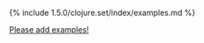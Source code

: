 {% include 1.5.0/clojure.set/index/examples.md %}

[Please add examples!](https://github.com/arrdem/grimoire/edit/master/_includes/1.6.0/clojure.set/index/examples.md)
